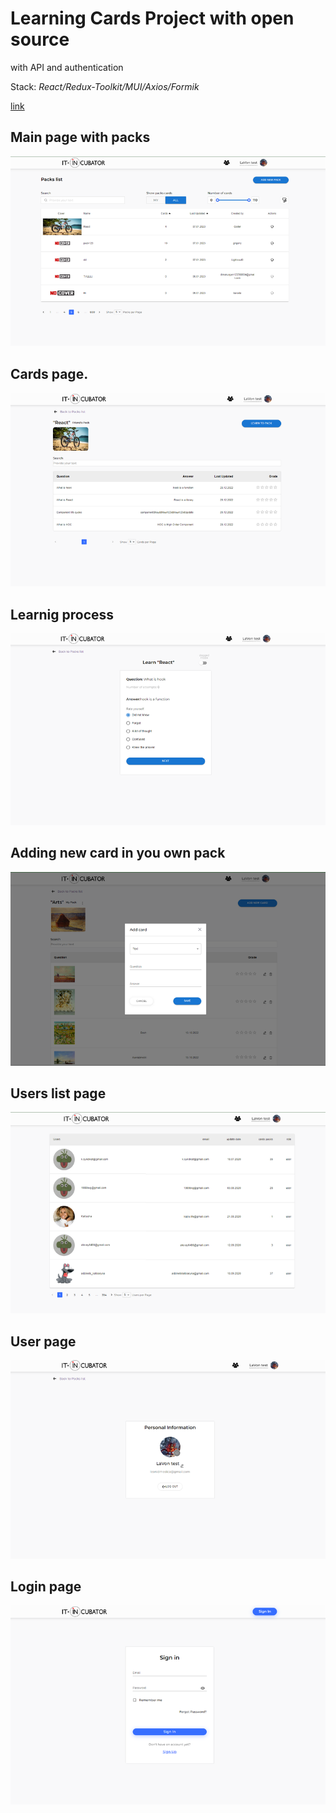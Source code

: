 # Learning Cards Project with open source

with API and authentication

Stack: *React/Redux-Toolkit/MUI/Axios/Formik*

[link](https://lav0n.github.io/project1/)

## Main page with packs

![](https://github.com/LaV0n/project1/blob/main/src/assets/image/1.png)
## Cards page.

![](https://github.com/LaV0n/project1/blob/main/src/assets/image/2.png)
## Learnig process

![](https://github.com/LaV0n/project1/blob/main/src/assets/image/3.png)
## Adding new card in you own pack

![](https://github.com/LaV0n/project1/blob/main/src/assets/image/4.png)
## Users list page

![](https://github.com/LaV0n/project1/blob/main/src/assets/image/5.png)
## User page

![](https://github.com/LaV0n/project1/blob/main/src/assets/image/6.png)
## Login page

![](https://github.com/LaV0n/project1/blob/main/src/assets/image/7.png)
